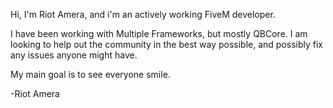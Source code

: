 Hi, I'm Riot Amera, and i'm an actively working FiveM developer.

I have been working with Multiple Frameworks, but mostly QBCore. 
I am looking to help out the community in the best way possible, and possibly fix any issues anyone might have. 

My main goal is to see everyone smile.

-Riot Amera


